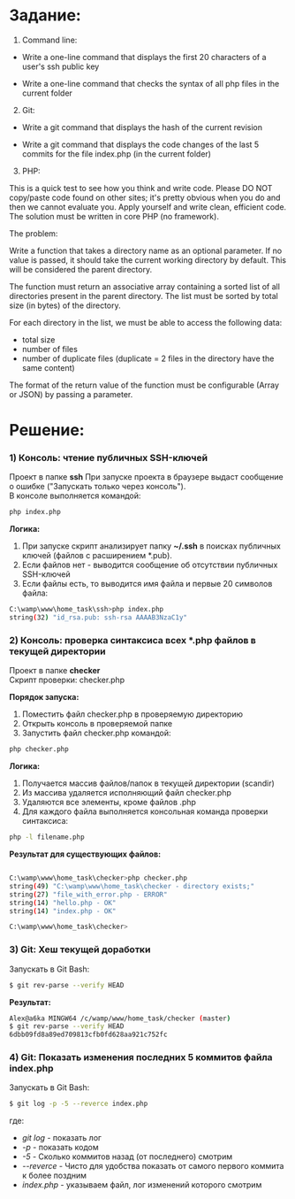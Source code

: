 # Задание:

1) Command line:

- Write a one-line command that displays the first 20 characters of a user's ssh public key

- Write a one-line command that checks the syntax of all php files in the current folder


2) Git:

- Write a git command that displays the hash of the current revision

- Write a git command that displays the code changes of the last 5 commits for the file index.php (in the current folder)


3) PHP:

This is a quick test to see how you think and write code.
Please DO NOT copy/paste code found on other sites; it's pretty obvious when you do and then we cannot evaluate you.
Apply yourself and write clean, efficient code.
The solution must be written in core PHP (no framework).

The problem:

Write a function that takes a directory name as an optional parameter.
If no value is passed, it should take the current working directory by default.
This will be considered the parent directory.

The function must return an associative array containing a sorted list of all directories present in the parent directory.
The list must be sorted by total size (in bytes) of the directory.

For each directory in the list, we must be able to access the following data:
- total size
- number of files
- number of duplicate files (duplicate = 2 files in the directory have the same content)

The format of the return value of the function must be configurable (Array or JSON) by passing a parameter.

# Решение:

### 1) Консоль: чтение публичных SSH-ключей
Проект в папке **ssh**
При запуске проекта в браузере выдаст сообщение о ошибке ("Запускать только через консоль").  
В консоле выполняется командой: 
```sh
php index.php 
```
**Логика:**  
1) При запуске скрипт анализирует папку **~/.ssh** в поисках публичных ключей (файлов с расширением *.pub).  
2) Если файлов нет - выводится сообщение об отсутствии публичных SSH-ключей  
3) Если файлы есть, то выводится имя файла и первые 20 символов файла:  
```sh
C:\wamp\www\home_task\ssh>php index.php
string(32) "id_rsa.pub: ssh-rsa AAAAB3NzaC1y"
```

### 2) Консоль: проверка синтаксиса всех *.php файлов в текущей директории
Проект в папке **checker**  
Скрипт проверки: checker.php

**Порядок запуска:**  
1. Поместить файл checker.php в проверяемую директорию  
2. Открыть консоль в проверяемой папке
3. Запустить файл checker.php командой:
```sh
php checker.php 
```
**Логика:**  
1) Получается массив файлов/папок в текущей директории (scandir)  
2) Из массива удаляется исполняющий файл checker.php  
3) Удаляются все элементы, кроме файлов .php  
4) Для каждого файла выполняется консольная команда проверки синтаксиса:
```sh
php -l filename.php
```

**Результат для существующих файлов:**  
```sh

C:\wamp\www\home_task\checker>php checker.php
string(49) "C:\wamp\www\home_task\checker - directory exists;"
string(27) "file_with_error.php - ERROR"
string(14) "hello.php - OK"
string(14) "index.php - OK"

C:\wamp\www\home_task\checker>
```

### 3) Git: Хеш текущей доработки
Запускать в Git Bash:
```sh
$ git rev-parse --verify HEAD
```
**Результат:**  
```sh
Alex@a6ka MINGW64 /c/wamp/www/home_task/checker (master)
$ git rev-parse --verify HEAD
6dbb09fd8a89ed709813cfb0fd628aa921c752fc
```

### 4) Git: Показать изменения последних 5 коммитов файла index.php
Запускать в Git Bash:
```sh
$ git log -p -5 --reverce index.php
```
где:
* _git log_ - показать лог
* _-p_ - показать кодом
* _-5_ - Сколько коммитов назад (от последнего) смотрим
* _--reverce_ - Чисто для удобства показать от самого первого коммита к более поздним
* _index.php_ - указываем файл, лог изменений которого смотрим
